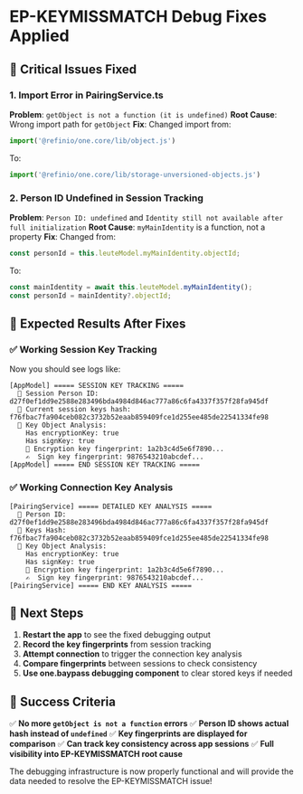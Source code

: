 # EP-KEYMISSMATCH Debug Fixes Applied

## 🚨 **Critical Issues Fixed**

### **1. Import Error in PairingService.ts**
**Problem**: `getObject is not a function (it is undefined)`
**Root Cause**: Wrong import path for `getObject`
**Fix**: Changed import from:
```javascript
import('@refinio/one.core/lib/object.js')
```
To:
```javascript
import('@refinio/one.core/lib/storage-unversioned-objects.js')
```

### **2. Person ID Undefined in Session Tracking**
**Problem**: `Person ID: undefined` and `Identity still not available after full initialization`
**Root Cause**: `myMainIdentity` is a function, not a property
**Fix**: Changed from:
```javascript
const personId = this.leuteModel.myMainIdentity.objectId;
```
To:
```javascript
const mainIdentity = await this.leuteModel.myMainIdentity();
const personId = mainIdentity?.objectId;
```

## 🎯 **Expected Results After Fixes**

### **✅ Working Session Key Tracking**
Now you should see logs like:
```
[AppModel] ===== SESSION KEY TRACKING =====
  📱 Session Person ID: d27f0ef1dd9e2588e283496bda4984d846ac777a86c6fa4337f357f28fa945df
  🔑 Current session keys hash: f76fbac7fa904ceb082c3732b52eaab859409fce1d255ee485de22541334fe98
  🔑 Key Object Analysis:
    Has encryptionKey: true
    Has signKey: true
    🔐 Encryption key fingerprint: 1a2b3c4d5e6f7890...
    ✍️  Sign key fingerprint: 9876543210abcdef...
[AppModel] ===== END SESSION KEY TRACKING =====
```

### **✅ Working Connection Key Analysis**
```
[PairingService] ===== DETAILED KEY ANALYSIS =====
  🔑 Person ID: d27f0ef1dd9e2588e283496bda4984d846ac777a86c6fa4337f357f28fa945df
  🔑 Keys Hash: f76fbac7fa904ceb082c3732b52eaab859409fce1d255ee485de22541334fe98
  🔑 Key Object Analysis:
    Has encryptionKey: true
    Has signKey: true
    🔐 Encryption key fingerprint: 1a2b3c4d5e6f7890...
    ✍️  Sign key fingerprint: 9876543210abcdef...
[PairingService] ===== END KEY ANALYSIS =====
```

## 🔄 **Next Steps**

1. **Restart the app** to see the fixed debugging output
2. **Record the key fingerprints** from session tracking
3. **Attempt connection** to trigger the connection key analysis
4. **Compare fingerprints** between sessions to check consistency
5. **Use one.baypass debugging component** to clear stored keys if needed

## 🎯 **Success Criteria**

✅ **No more `getObject is not a function` errors**
✅ **Person ID shows actual hash instead of `undefined`**
✅ **Key fingerprints are displayed for comparison**
✅ **Can track key consistency across app sessions**
✅ **Full visibility into EP-KEYMISSMATCH root cause**

The debugging infrastructure is now properly functional and will provide the data needed to resolve the EP-KEYMISSMATCH issue! 